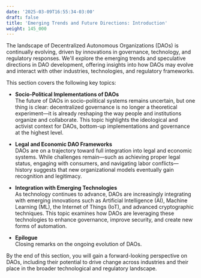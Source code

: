 ```yaml
---
date: '2025-03-09T16:55:34-03:00'
draft: false
title: 'Emerging Trends and Future Directions: Introduction'
weight: 145_000
---
```


The landscape of Decentralized Autonomous Organizations (DAOs) is continually evolving, driven by innovations in governance, technology, and regulatory responses. We'll explore the emerging trends and speculative directions in DAO development, offering insights into how DAOs may evolve and interact with other industries, technologies, and regulatory frameworks.

This section covers the following key topics:

- **Socio-Political Implementations of DAOs**  
  The future of DAOs in socio-political systems remains uncertain, but one thing is clear: decentralized governance is no longer a theoretical experiment—it is already reshaping the way people and institutions organize and collaborate. This topic highlights the ideological and activist context for DAOs, bottom-up implementations and governance at the highest level.

- **Legal and Economic DAO Frameworks**  
  DAOs are on a trajectory toward full integration into legal and economic systems. While challenges remain—such as achieving proper legal status, engaging with consumers, and navigating labor conflicts—history suggests that new organizational models eventually gain recognition and legitimacy. 

- **Integration with Emerging Technologies**  
  As technology continues to advance, DAOs are increasingly integrating with emerging innovations such as Artificial Intelligence (AI), Machine Learning (ML), the Internet of Things (IoT), and advanced cryptographic techniques. This topic examines how DAOs are leveraging these technologies to enhance governance, improve security, and create new forms of automation. 

- **Epilogue**  
  Closing remarks on the ongoing evolution of DAOs.

By the end of this section, you will gain a forward-looking perspective on DAOs, including their potential to drive change across industries and their place in the broader technological and regulatory landscape.

